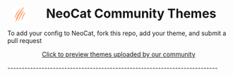 # <img src="https://raw.githubusercontent.com/m3tozz/NeoCat/refs/heads/gh-pages/images/fevicon.png" hspace="10" width="37"  align="left"/><p><center>NeoCat Community Themes</center>

To add your config to NeoCat, fork this repo, add your theme, and submit a pull request 

<p align="center"><a href="PREVIEW-THEMES.md">Click to preview themes uploaded by our community</a></p>
--------------------------------------------------------------------------
